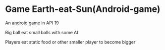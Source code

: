 # Game Earth-eat-Sun(Android-game)


An android game in API 19

Big ball eat small balls with some AI

Players eat static food or other smaller player to become bigger

